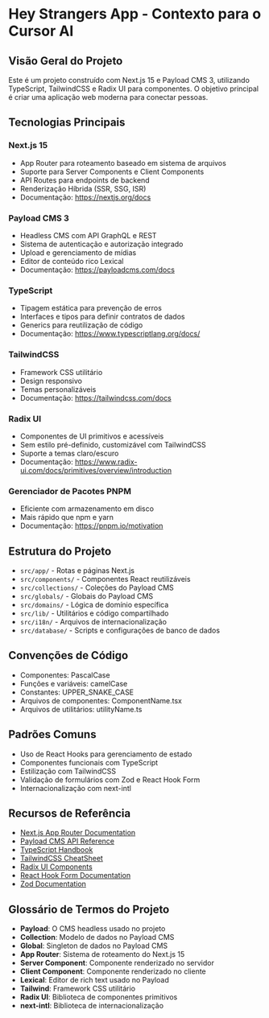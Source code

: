 # Hey Strangers App - Contexto para o Cursor AI

## Visão Geral do Projeto
Este é um projeto construído com Next.js 15 e Payload CMS 3, utilizando TypeScript, TailwindCSS e Radix UI para componentes. O objetivo principal é criar uma aplicação web moderna para conectar pessoas.

## Tecnologias Principais

### Next.js 15
- App Router para roteamento baseado em sistema de arquivos
- Suporte para Server Components e Client Components
- API Routes para endpoints de backend
- Renderização Híbrida (SSR, SSG, ISR)
- Documentação: https://nextjs.org/docs

### Payload CMS 3
- Headless CMS com API GraphQL e REST
- Sistema de autenticação e autorização integrado
- Upload e gerenciamento de mídias
- Editor de conteúdo rico Lexical
- Documentação: https://payloadcms.com/docs

### TypeScript
- Tipagem estática para prevenção de erros
- Interfaces e tipos para definir contratos de dados
- Generics para reutilização de código
- Documentação: https://www.typescriptlang.org/docs/

### TailwindCSS
- Framework CSS utilitário
- Design responsivo
- Temas personalizáveis
- Documentação: https://tailwindcss.com/docs

### Radix UI
- Componentes de UI primitivos e acessíveis
- Sem estilo pré-definido, customizável com TailwindCSS
- Suporte a temas claro/escuro
- Documentação: https://www.radix-ui.com/docs/primitives/overview/introduction

### Gerenciador de Pacotes PNPM
- Eficiente com armazenamento em disco
- Mais rápido que npm e yarn
- Documentação: https://pnpm.io/motivation

## Estrutura do Projeto

- `src/app/` - Rotas e páginas Next.js
- `src/components/` - Componentes React reutilizáveis
- `src/collections/` - Coleções do Payload CMS
- `src/globals/` - Globais do Payload CMS
- `src/domains/` - Lógica de domínio específica
- `src/lib/` - Utilitários e código compartilhado
- `src/i18n/` - Arquivos de internacionalização
- `src/database/` - Scripts e configurações de banco de dados

## Convenções de Código

- Componentes: PascalCase
- Funções e variáveis: camelCase
- Constantes: UPPER_SNAKE_CASE
- Arquivos de componentes: ComponentName.tsx
- Arquivos de utilitários: utilityName.ts

## Padrões Comuns

- Uso de React Hooks para gerenciamento de estado
- Componentes funcionais com TypeScript
- Estilização com TailwindCSS
- Validação de formulários com Zod e React Hook Form
- Internacionalização com next-intl

## Recursos de Referência

- [Next.js App Router Documentation](https://nextjs.org/docs/app)
- [Payload CMS API Reference](https://payloadcms.com/docs/api/overview)
- [TypeScript Handbook](https://www.typescriptlang.org/docs/handbook/intro.html)
- [TailwindCSS CheatSheet](https://tailwindcss.com/docs/customizing-colors)
- [Radix UI Components](https://www.radix-ui.com/primitives/docs/components/accordion)
- [React Hook Form Documentation](https://react-hook-form.com/get-started)
- [Zod Documentation](https://zod.dev/)

## Glossário de Termos do Projeto

- **Payload**: O CMS headless usado no projeto
- **Collection**: Modelo de dados no Payload CMS
- **Global**: Singleton de dados no Payload CMS
- **App Router**: Sistema de roteamento do Next.js 15
- **Server Component**: Componente renderizado no servidor
- **Client Component**: Componente renderizado no cliente
- **Lexical**: Editor de rich text usado no Payload
- **Tailwind**: Framework CSS utilitário
- **Radix UI**: Biblioteca de componentes primitivos
- **next-intl**: Biblioteca de internacionalização
